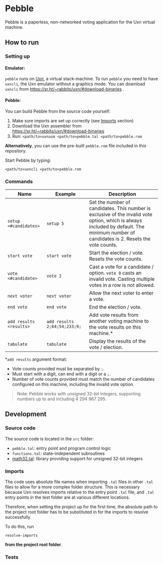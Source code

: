 # Pebble
Pebble is a paperless, non-networked voting application for the Uxn virtual machine.

## How to run
### Setting up
#### Emulator:
`pebble` runs on [Uxn](https://wiki.xxiivv.com/site/uxn.html), a virtual stack-machine.  To run `pebble` you need to have `uxncli`, the Uxn emulator without a graphics mode. You can download `uxncli` from https://sr.ht/~rabbits/uxn/#download-binaries .
 #### Pebble:
 You can build Pebble from the source code yourself:
 1. Make sure imports are set up correctly (see [Imports](#imports) section)
 2. Download the Uxn assembler from https://sr.ht/~rabbits/uxn/#download-binaries
 3. Run:
     `<path/to>uxnasm <path/to>pebble.tal <path/to>pebble.rom`

**Alternatively**, you can use the pre-built `pebble.rom` file included in this repository.

Start Pebble by typing:

    <path/to>uxncli <path/to>pebble.rom

### Commands

|Name                      |Example                          |Description                         |
|----------------------|-------------------------------|-----------------------------|
|`setup <#candidates>`|`setup 5`            |Set the number of candidates. This number is exclusive of the invalid vote option, which is always included by default. The minimum number of candidates is 2. Resets the vote counts.            |
|`start vote`          |`start vote`            |Start the election / vote. Resets the vote counts.           |
|`vote <#candidate>`          |`vote 2`|Cast a vote for a candidate / option. `vote 0` casts an invalid vote. Casting multiple votes in a row is not allowed.|
|`next voter`          |`next voter`|Allow the next voter to enter a vote.|
|`end vote`          |`end vote`|End the election / vote.|
|`add results <results>`          |`add results 2;64;54;233;9;`|Add vote results from another voting machine to the vote results on this machine.* |
|`tabulate`          |`tabulate`|Display the results of the vote / election.|

\*`add results` argument format:
 - Vote counts provided must be separated by `;`.
 - Must start with a digit, can end with a digit or a `;`.
 - Number of vote counts provided must match the number of candidates configured on this machine, including the invalid vote option.

> Note: Pebble works with unsigned 32-bit integers, supporting numbers up to and including 4 294 967 295.

## Development
### Source code
The source code is located in the `src` folder:
- `pebble.tal`: entry point and program control logic
- `functions.tal`: state-independent subroutines 
- [math32.tal](http://plastic-idolatry.com/erik/nxu/math32.tal): library providing support for unsigned 32-bit integers

### Imports
The code uses absolute file names when importing `.tal` files in other `.tal` files to allow for a more complex folder structure.  This is necessary because Uxn resolves imports relative to the entry point `.tal` file, and `.tal` entry points in the test folder are at various different locations. 

Therefore, when setting the project up for the first time, the absolute path to the project root folder has to be substituted in for the imports to resolve successfully.

To do this, run

    resolve-imports
   
**from the project root folder**.

### Tests
